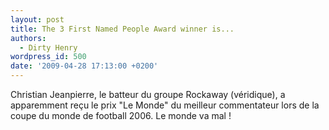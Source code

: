 ```yaml
---
layout: post
title: The 3 First Named People Award winner is...
authors:
  - Dirty Henry
wordpress_id: 500
date: '2009-04-28 17:13:00 +0200'
---
```

Christian Jeanpierre, le batteur du groupe Rockaway (véridique), a apparemment reçu le prix "Le Monde" du meilleur commentateur lors de la coupe du monde de football 2006. Le monde va mal !

